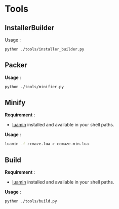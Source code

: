 # Tools

## InstallerBuilder

Usage :

```bash
python ./tools/installer_builder.py
```

## Packer

**Usage** :

```bash
python ./tools/minifier.py
```

## Minify

**Requirement** : 

- [luamin](https://github.com/mathiasbynens/luamin) installed and available in your shell paths.

**Usage** :

```bash
luamin -f ccmaze.lua > ccmaze-min.lua
```

## Build

**Requirement** : 

- [luamin](https://github.com/mathiasbynens/luamin) installed and available in your shell paths.

**Usage** :

```bash
python ./tools/build.py
```